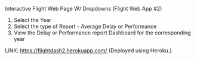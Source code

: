 Interactive Flight Web Page W/ Dropdowns (Flight Web App #2)
1) Select the Year
2) Select the type of Report - Average Delay or Performance
3) View the Delay or Performance report Dashboard for the corresponding year

LINK: https://flightdash2.herokuapp.com/ 
(Deployed using Heroku.) 
